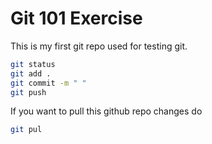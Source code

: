 # Git 101 Exercise

This is my first git repo used for testing git.

```bash
git status
git add .
git commit -m " "
git push
```

If you want to pull this github repo changes do
```bash
git pul
```




